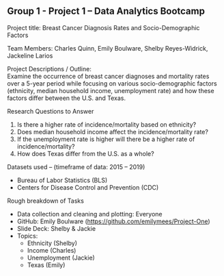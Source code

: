 Group 1 - Project 1 – Data Analytics Bootcamp
---

Project title:
Breast Cancer Diagnosis Rates and Socio-Demographic Factors

Team Members:
Charles Quinn, Emily Boulware, Shelby Reyes-Widrick, Jackeline Larios

Project Descriptions / Outline:  
Examine the occurrence of breast cancer diagnoses and mortality rates over a 5-year period while focusing on various socio-demographic factors (ethnicity, median household income, unemployment rate) and how these factors differ between the U.S. and Texas.

Research Questions to Answer
1.  Is there a higher rate of incidence/mortality based on ethnicity?
2.  Does median household income affect the incidence/mortality rate?
3.  If the unemployment rate is higher will there be a higher rate of incidence/mortality?
4.  How does Texas differ from the U.S. as a whole?


Datasets used – (timeframe of data: 2015 – 2019)
*	Bureau of Labor Statistics (BLS)
*	Centers for Disease Control and Prevention (CDC)


Rough breakdown of Tasks 
*	Data collection and cleaning and plotting: Everyone
*	GitHub: Emily Boulware (https://github.com/emilymees/Project-One)
*   Slide Deck: Shelby & Jackie
*	Topics:
    -   Ethnicity (Shelby)
    -   Income (Charles)
    -   Unemployment (Jackie)
    -   Texas (Emily) 

